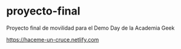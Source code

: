 # proyecto-final
Proyecto final de movilidad para el Demo Day de la Academia Geek

https://haceme-un-cruce.netlify.com
